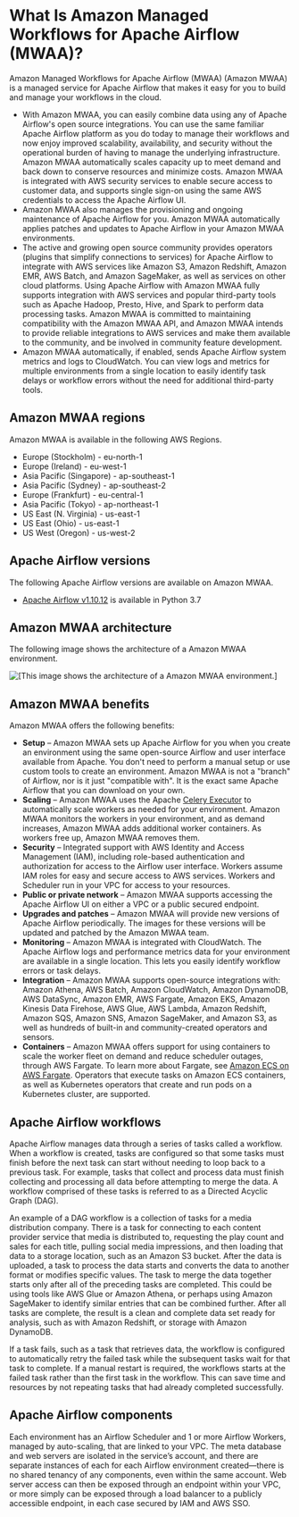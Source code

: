 # What Is Amazon Managed Workflows for Apache Airflow \(MWAA\)?<a name="what-is-mwaa"></a>

Amazon Managed Workflows for Apache Airflow \(MWAA\) \(Amazon MWAA\) is a managed service for Apache Airflow that makes it easy for you to build and manage your workflows in the cloud\.
+ With Amazon MWAA, you can easily combine data using any of Apache Airflow's open source integrations\. You can use the same familiar Apache Airflow platform as you do today to manage their workflows and now enjoy improved scalability, availability, and security without the operational burden of having to manage the underlying infrastructure\. Amazon MWAA automatically scales capacity up to meet demand and back down to conserve resources and minimize costs\. Amazon MWAA is integrated with AWS security services to enable secure access to customer data, and supports single sign\-on using the same AWS credentials to access the Apache Airflow UI\.
+ Amazon MWAA also manages the provisioning and ongoing maintenance of Apache Airflow for you\. Amazon MWAA automatically applies patches and updates to Apache Airflow in your Amazon MWAA environments\.
+ The active and growing open source community provides operators \(plugins that simplify connections to services\) for Apache Airflow to integrate with AWS services like Amazon S3, Amazon Redshift, Amazon EMR, AWS Batch, and Amazon SageMaker, as well as services on other cloud platforms\. Using Apache Airflow with Amazon MWAA fully supports integration with AWS services and popular third\-party tools such as Apache Hadoop, Presto, Hive, and Spark to perform data processing tasks\. Amazon MWAA is committed to maintaining compatibility with the Amazon MWAA API, and Amazon MWAA intends to provide reliable integrations to AWS services and make them available to the community, and be involved in community feature development\.
+ Amazon MWAA automatically, if enabled, sends Apache Airflow system metrics and logs to CloudWatch\. You can view logs and metrics for multiple environments from a single location to easily identify task delays or workflow errors without the need for additional third\-party tools\.

## Amazon MWAA regions<a name="regions-mwaa"></a>

Amazon MWAA is available in the following AWS Regions\.
+ Europe \(Stockholm\) \- eu\-north\-1
+ Europe \(Ireland\) \- eu\-west\-1
+ Asia Pacific \(Singapore\) \- ap\-southeast\-1
+ Asia Pacific \(Sydney\) \- ap\-southeast\-2
+ Europe \(Frankfurt\) \- eu\-central\-1
+ Asia Pacific \(Tokyo\) \- ap\-northeast\-1
+ US East \(N\. Virginia\) \- us\-east\-1
+ US East \(Ohio\) \- us\-east\-1
+ US West \(Oregon\) \- us\-west\-2

## Apache Airflow versions<a name="regions-aa-versions"></a>

The following Apache Airflow versions are available on Amazon MWAA\.
+ [Apache Airflow v1\.10\.12](https://airflow.apache.org/docs/apache-airflow/1.10.12/) is available in Python 3\.7

## Amazon MWAA architecture<a name="architecture-mwaa"></a>

The following image shows the architecture of a Amazon MWAA environment\.

![\[This image shows the architecture of a Amazon MWAA environment.\]](http://docs.aws.amazon.com/mwaa/latest/userguide/images/mwaa-architecture.png)

## Amazon MWAA benefits<a name="benefits-mwaa"></a>

Amazon MWAA offers the following benefits:
+ **Setup** – Amazon MWAA sets up Apache Airflow for you when you create an environment using the same open\-source Airflow and user interface available from Apache\. You don't need to perform a manual setup or use custom tools to create an environment\. Amazon MWAA is not a "branch" of Airflow, nor is it just "compatible with"\. It is the exact same Apache Airflow that you can download on your own\.
+ **Scaling** – Amazon MWAA uses the Apache [Celery Executor](https://airflow.apache.org/docs/stable/executor/celery.html) to automatically scale workers as needed for your environment\. Amazon MWAA monitors the workers in your environment, and as demand increases, Amazon MWAA adds additional worker containers\. As workers free up, Amazon MWAA removes them\.
+ **Security** – Integrated support with AWS Identity and Access Management \(IAM\), including role\-based authentication and authorization for access to the Airflow user interface\. Workers assume IAM roles for easy and secure access to AWS services\. Workers and Scheduler run in your VPC for access to your resources\.
+ **Public or private network** – Amazon MWAA supports accessing the Apache Airflow UI on either a VPC or a public secured endpoint\.
+ **Upgrades and patches** – Amazon MWAA will provide new versions of Apache Airflow periodically\. The images for these versions will be updated and patched by the Amazon MWAA team\.
+ **Monitoring** – Amazon MWAA is integrated with CloudWatch\. The Apache Airflow logs and performance metrics data for your environment are available in a single location\. This lets you easily identify workflow errors or task delays\.
+ **Integration** – Amazon MWAA supports open\-source integrations with: Amazon Athena, AWS Batch, Amazon CloudWatch, Amazon DynamoDB, AWS DataSync, Amazon EMR, AWS Fargate, Amazon EKS, Amazon Kinesis Data Firehose, AWS Glue, AWS Lambda, Amazon Redshift, Amazon SQS, Amazon SNS, Amazon SageMaker, and Amazon S3, as well as hundreds of built\-in and community\-created operators and sensors\.
+ **Containers** – Amazon MWAA offers support for using containers to scale the worker fleet on demand and reduce scheduler outages, through AWS Fargate\. To learn more about Fargate, see [Amazon ECS on AWS Fargate](https://docs.aws.amazon.com/AmazonECS/latest/developerguide/AWS_Fargate.html)\. Operators that execute tasks on Amazon ECS containers, as well as Kubernetes operators that create and run pods on a Kubernetes cluster, are supported\.

## Apache Airflow workflows<a name="workflows"></a>

Apache Airflow manages data through a series of tasks called a workflow\. When a workflow is created, tasks are configured so that some tasks must finish before the next task can start without needing to loop back to a previous task\. For example, tasks that collect and process data must finish collecting and processing all data before attempting to merge the data\. A workflow comprised of these tasks is referred to as a Directed Acyclic Graph \(DAG\)\.

An example of a DAG workflow is a collection of tasks for a media distribution company\. There is a task for connecting to each content provider service that media is distributed to, requesting the play count and sales for each title, pulling social media impressions, and then loading that data to a storage location, such as an Amazon S3 bucket\. After the data is uploaded, a task to process the data starts and converts the data to another format or modifies specific values\. The task to merge the data together starts only after all of the preceding tasks are completed\. This could be using tools like AWS Glue or Amazon Athena, or perhaps using Amazon SageMaker to identify similar entries that can be combined further\. After all tasks are complete, the result is a clean and complete data set ready for analysis, such as with Amazon Redshift, or storage with Amazon DynamoDB\.

If a task fails, such as a task that retrieves data, the workflow is configured to automatically retry the failed task while the subsequent tasks wait for that task to complete\. If a manual restart is required, the workflows starts at the failed task rather than the first task in the workflow\. This can save time and resources by not repeating tasks that had already completed successfully\.

## Apache Airflow components<a name="components-airflow"></a>

Each environment has an Airflow Scheduler and 1 or more Airflow Workers, managed by auto\-scaling, that are linked to your VPC\. The meta database and web servers are isolated in the service’s account, and there are separate instances of each for each Airflow environment created—there is no shared tenancy of any components, even within the same account\. Web server access can then be exposed through an endpoint within your VPC, or more simply can be exposed through a load balancer to a publicly accessible endpoint, in each case secured by IAM and AWS SSO\.